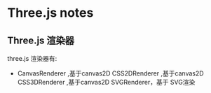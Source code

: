 # Three.js notes  



## Three.js 渲染器


three.js 渲染器有:

- CanvasRenderer ,基于canvas2D
CSS2DRenderer ,基于canvas2D
CSS3DRenderer ,基于canvas2D
SVGRenderer，基于 SVG渲染 


